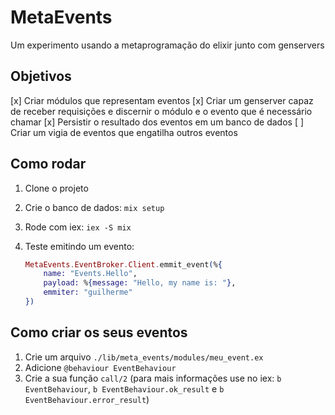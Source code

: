 # MetaEvents

Um experimento usando a metaprogramação do elixir junto com genservers

## Objetivos

[x] Criar módulos que representam eventos
[x] Criar um genserver capaz de receber requisições e discernir o módulo e o evento que é necessário chamar
[x] Persistir o resultado dos eventos em um banco de dados
[ ] Criar um vigia de eventos que engatilha outros eventos

## Como rodar

1. Clone o projeto
2. Crie o banco de dados: `mix setup`
3. Rode com iex: `iex -S mix`
4. Teste emitindo um evento:

    ```elixir
    MetaEvents.EventBroker.Client.emmit_event(%{
        name: "Events.Hello", 
        payload: %{message: "Hello, my name is: "}, 
        emmiter: "guilherme"
    })
    ```

## Como criar os seus eventos

1. Crie um arquivo `./lib/meta_events/modules/meu_event.ex`
2. Adicione `@behaviour EventBehaviour`
3. Crie a sua função `call/2` (para mais informações use no iex: `b EventBehaviour`, `b EventBehaviour.ok_result` e `b EventBehaviour.error_result`)
